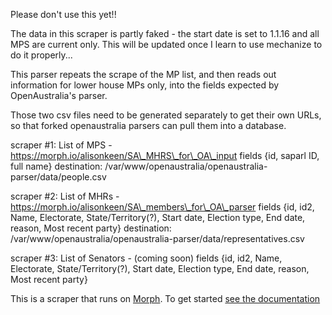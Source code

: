 
Please don't use this yet!! 

The data in this scraper is partly faked - the start date is set to 1.1.16 and all MPS are current only. This will be updated once I learn to use mechanize to do it properly... 

This parser repeats the scrape of the MP list, and then reads out information for lower house MPs only, into the fields expected by OpenAustralia's parser.

Those two csv files need to be generated separately to get their own URLs, so that forked openaustralia parsers can pull them into a database. 

scraper #1: List of MPS - https://morph.io/alisonkeen/SA\_MHRS\_for\_OA\_input
fields {id, saparl ID, full name}
destination: /var/www/openaustralia/openaustralia-parser/data/people.csv

scraper #2: List of MHRs - https://morph.io/alisonkeen/SA\_members\_for\_OA\_parser
fields {id, id2, Name, Electorate, State/Territory(?), Start date, Election type, End date, reason, Most recent party}
destination: /var/www/openaustralia/openaustralia-parser/data/representatives.csv

scraper #3: List of Senators - (coming soon)
fields {id, id2, Name, Electorate, State/Territory(?), Start date, Election type, End date, reason, Most recent party}


This is a scraper that runs on [Morph](https://morph.io). To get started [see the documentation](https://morph.io/documentation)
